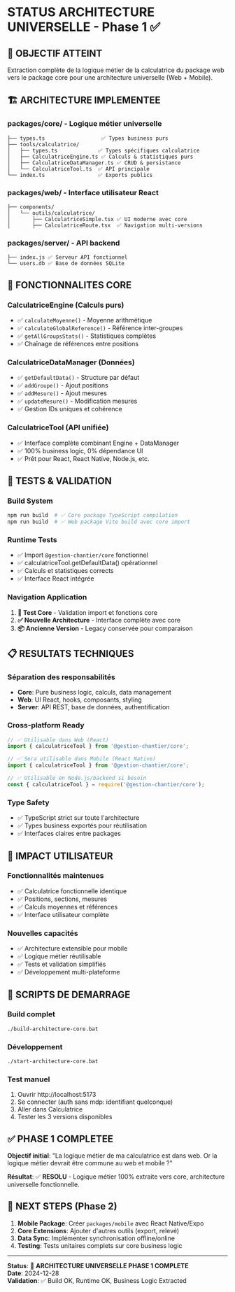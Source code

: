 # STATUS ARCHITECTURE UNIVERSELLE - Phase 1 ✅

## 🎯 OBJECTIF ATTEINT
Extraction complète de la logique métier de la calculatrice du package web vers le package core pour une architecture universelle (Web + Mobile).

## 🏗️ ARCHITECTURE IMPLEMENTEE

### packages/core/ - Logique métier universelle
```
├── types.ts                  ✅ Types business purs 
├── tools/calculatrice/
│   ├── types.ts             ✅ Types spécifiques calculatrice
│   ├── CalculatriceEngine.ts ✅ Calculs & statistiques purs
│   ├── CalculatriceDataManager.ts ✅ CRUD & persistance
│   └── CalculatriceTool.ts  ✅ API principale
└── index.ts                 ✅ Exports publics
```

### packages/web/ - Interface utilisateur React
```
├── components/
│   └── outils/calculatrice/
│       ├── CalculatriceSimple.tsx ✅ UI moderne avec core
│       ├── CalculatriceRoute.tsx  ✅ Navigation multi-versions
```

### packages/server/ - API backend
```
├── index.js ✅ Serveur API fonctionnel
└── users.db ✅ Base de données SQLite
```

## 🚀 FONCTIONNALITES CORE

### CalculatriceEngine (Calculs purs)
- ✅ `calculateMoyenne()` - Moyenne arithmétique
- ✅ `calculateGlobalReference()` - Référence inter-groupes
- ✅ `getAllGroupsStats()` - Statistiques complètes
- ✅ Chaînage de références entre positions

### CalculatriceDataManager (Données)
- ✅ `getDefaultData()` - Structure par défaut
- ✅ `addGroupe()` - Ajout positions
- ✅ `addMesure()` - Ajout mesures
- ✅ `updateMesure()` - Modification mesures
- ✅ Gestion IDs uniques et cohérence

### CalculatriceTool (API unifiée)
- ✅ Interface complète combinant Engine + DataManager
- ✅ 100% business logic, 0% dépendance UI
- ✅ Prêt pour React, React Native, Node.js, etc.

## 🧪 TESTS & VALIDATION

### Build System
```bash
npm run build  # ✅ Core package TypeScript compilation
npm run build  # ✅ Web package Vite build avec core import  
```

### Runtime Tests
- ✅ Import `@gestion-chantier/core` fonctionnel
- ✅ calculatriceTool.getDefaultData() opérationnel
- ✅ Calculs et statistiques corrects
- ✅ Interface React intégrée

### Navigation Application
1. **🧪 Test Core** - Validation import et fonctions core
2. **✅ Nouvelle Architecture** - Interface complète avec core
3. **📦 Ancienne Version** - Legacy conservée pour comparaison

## 📋 RESULTATS TECHNIQUES

### Séparation des responsabilités
- **Core**: Pure business logic, calculs, data management
- **Web**: UI React, hooks, composants, styling
- **Server**: API REST, base de données, authentification

### Cross-platform Ready
```typescript
// ✅ Utilisable dans Web (React)
import { calculatriceTool } from '@gestion-chantier/core';

// ✅ Sera utilisable dans Mobile (React Native)
import { calculatriceTool } from '@gestion-chantier/core';

// ✅ Utilisable en Node.js/backend si besoin
const { calculatriceTool } = require('@gestion-chantier/core');
```

### Type Safety
- ✅ TypeScript strict sur toute l'architecture
- ✅ Types business exportés pour réutilisation
- ✅ Interfaces claires entre packages

## 🎊 IMPACT UTILISATEUR

### Fonctionnalités maintenues
- ✅ Calculatrice fonctionnelle identique
- ✅ Positions, sections, mesures
- ✅ Calculs moyennes et références
- ✅ Interface utilisateur complète

### Nouvelles capacités
- ✅ Architecture extensible pour mobile
- ✅ Logique métier réutilisable
- ✅ Tests et validation simplifiés
- ✅ Développement multi-plateforme

## 🚀 SCRIPTS DE DEMARRAGE

### Build complet
```bash
./build-architecture-core.bat
```

### Développement
```bash
./start-architecture-core.bat
```

### Test manuel
1. Ouvrir http://localhost:5173
2. Se connecter (auth sans mdp: identifiant quelconque)
3. Aller dans Calculatrice
4. Tester les 3 versions disponibles

## ✅ PHASE 1 COMPLETEE

**Objectif initial**: "La logique métier de ma calculatrice est dans web. Or la logique métier devrait être commune au web et mobile ?"

**Résultat**: ✅ **RESOLU** - Logique métier 100% extraite vers core, architecture universelle fonctionnelle.

## 📍 NEXT STEPS (Phase 2)

1. **Mobile Package**: Créer `packages/mobile` avec React Native/Expo
2. **Core Extensions**: Ajouter d'autres outils (export, relevé)
3. **Data Sync**: Implémenter synchronisation offline/online
4. **Testing**: Tests unitaires complets sur core business logic

---

**Status**: 🎉 **ARCHITECTURE UNIVERSELLE PHASE 1 COMPLETE**  
**Date**: 2024-12-28  
**Validation**: ✅ Build OK, Runtime OK, Business Logic Extracted  
